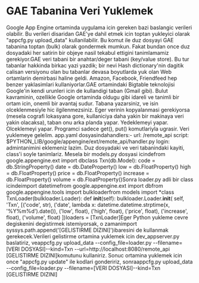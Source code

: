 # GAE Tabanina Veri Yuklemek

Google App Engine ortaminda uygulama icin gereken bazi baslangic
verileri olabilir. Bu verileri disaridan GAE'ye dahil etmek icin
toptan yukleyici olarak "appcfg.py upload_data" kullanilabilir. Bu
komut ile duz dosyayi GAE tabanina toptan (bulk) olarak gondermek
mumkun. Fakat bundan once duz dosyadaki her satirin bir objeye nasil
tekabul ettigini tanimlamamiz gerekiyor.GAE veri tabani bir
anahtar/deger tabani (key/value store). Bu tur tabanlar hakkinda
birkac yazi yazdik; bir nevi Hash dictionary'nin dagitik calisan
versiyonu olan bu tabanlar devasa boyutlarda yuk olan Web ortamlarin
demirbasi haline geldi. Amazon, Facebook, Friendfeed hep benzer
yaklasimlari kullaniyorlar.GAE ortamindaki Bigtable teknolojisi
Google'in kendi urunleri icin de kullandigi taban (Gmail gibi). Bulut
kavraminin, ozellikle Google ortaminda oldugu gibi idareli ve tanimli
bir ortam icin, onemli bir avantaj sudur. Tabana yazarsiniz, ve isin
olceklenmesiyle hic ilgilenmezsiniz. Eger verinin kopyalanmasi
gerekiyorsa (mesela cografi lokasyana gore, kullaniciya daha yakin bir
makinaya veri yakin olacaksa), taban onu arka planda
yapar. Yedeklemeyi yapar. Olceklemeyi yapar. Programci sadece get(),
put() komutlariyla ugrasir. Veri yuklemeye gelelim. app.yaml
dosyasindahandlers:- url: /remote_api script:
$PYTHON_LIB/google/appengine/ext/remote_api/handler.py login:
admintanimini eklemeniz lazim. Duz dosyadaki ve veri tabanindaki
kayiti, class'i soyle tanimlariz. Mesela bir models.py dosyasi
icindefrom google.appengine.ext import dbclass Txn(db.Model): code =
db.StringProperty() date = db.DateProperty() low = db.FloatProperty()
high = db.FloatProperty() price = db.FloatProperty() increase =
db.FloatProperty() volume = db.FloatProperty()Sonra loader.py adli bir
class icindeimport datetimefrom google.appengine.ext import dbfrom
google.appengine.tools import bulkloaderfrom models import *class
TxnLoader(bulkloader.Loader): def __init__(self):
bulkloader.Loader.__init__( self, 'Txn', [('code', str), ('date',
lambda x: datetime.datetime.strptime(x, '%Y%m%d').date()), ('low',
float), ('high', float), ('price', float), ('increase', float),
('volume', float) ])loaders = [TxnLoader]Eger Python yukleme cevre
degiskenini degistirmek istemiyorsak, o zamanimport
syssys.path.append('[GELISTIRME DIZINI]')ibaresini de kullanmak
gerekecek.Verileri gelistirme ortamina yuklemek icin dev_appserver.py
baslatiriz, veappcfg.py upload_data --config_file=loader.py
--filename=[VERI DOSYASI]--kind=Txn
--url=http://localhost:8080/remote_api [GELISTIRME DIZINI]komutunu
kullaniriz. Sonuc ortamina yuklemek icin once "appcfg.py update" ile
kodlari gondeririz, sonraappcfg.py upload_data --config_file=loader.py
--filename=[VERI DOSYASI]--kind=Txn [GELISTIRME DIZINI]





